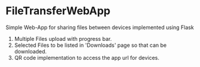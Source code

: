 # FileTransferWebApp

Simple Web-App for sharing files between devices implemented using Flask

1. Multiple Files upload with progress bar.
2. Selected Files to be listed in 'Downloads' page
   so that can be downloaded.
3. QR code implementation to access the app url for devices.